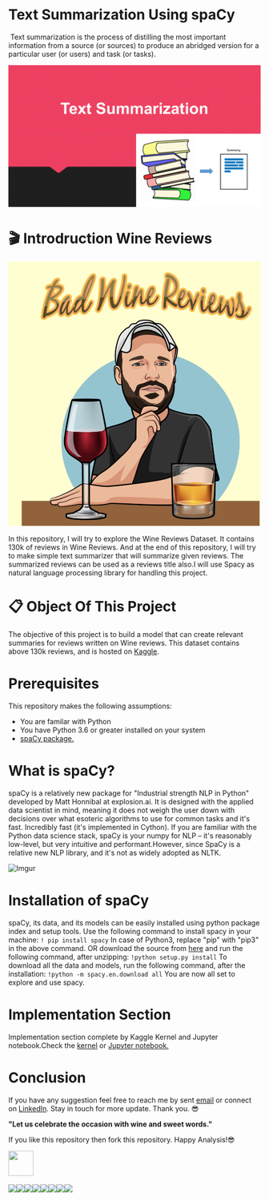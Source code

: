 # Text Summarization Using spaCy
<a href="https://sourcerer.io/harunshimanto"><img src="https://img.shields.io/badge/Python-72%20commits-orange.svg" alt=""></a>
Text summarization is the process of distilling the most important information from a source (or sources) to produce an abridged version for a particular user (or users) and task (or tasks).

![Text Summarization](summarization.gif)

# 🎬 Introdruction Wine Reviews

![Wine Reviews](wine.png)

In this repository, I will try to explore the Wine Reviews Dataset. It contains 130k of reviews in Wine Reviews. And at the end of this repository, I will try to make simple text summarizer that will summarize given reviews. The summarized reviews can be used as a reviews title also.I will use Spacy as natural language processing library for handling this project.

# 📋 Object Of This Project
The objective of this project is to build a model that can create relevant summaries for reviews written on Wine reviews. This dataset contains above 130k reviews, and is hosted on [Kaggle](https://www.kaggle.com/zynicide/wine-reviews).


# Prerequisites
This repository makes the following assumptions:
* You are familar with Python
* You have Python 3.6 or greater installed on your system
* [spaCy package.](https://spacy.io)

# What is spaCy?
spaCy is a relatively new package for "Industrial strength NLP in Python" developed by Matt Honnibal at explosion.ai. It is designed with the applied data scientist in mind, meaning it does not weigh the user down with decisions over what esoteric algorithms to use for common tasks and it's fast. Incredibly fast (it's implemented in Cython). If you are familiar with the Python data science stack, spaCy is your numpy for NLP – it's reasonably low-level, but very intuitive and performant.However, since SpaCy is a relative new NLP library, and it's not as widely adopted as NLTK.

![Imgur](https://i.imgur.com/VGwkDdW.png)

# Installation of spaCy
spaCy, its data, and its models can be easily installed using python package index and setup tools. Use the following command to install spacy in your machine:
```! pip install spacy```
In case of Python3, replace "pip" with "pip3" in the above command.
OR download the source from [here](https://pypi.org/project/spacy/) and run the following command, after unzipping:
```!python setup.py install```
To download all the data and models, run the following command, after the installation:
```!python -m spacy.en.download all```
You are now all set to explore and use spacy.

# Implementation Section
Implementation section complete by Kaggle Kernel and Jupyter notebook.Check the [kernel](https://www.kaggle.com/harunshimanto/summarization-with-wine-reviews-using-spacy) or [Jupyter notebook.](summarization-with-wine-reviews-using-spacy.ipynb)

# Conclusion
If you have any suggestion feel free to reach me by sent [email](harunspeedy1995@gmail.com) or connect on [LinkedIn](https://www.linkedin.com/in/harun-ur-rashid6647/). Stay in touch for more update. Thank you. 😎
 
 <b> "Let us celebrate the occasion with wine and sweet words." </b>
        
If you like this repository then fork this repository. Happy Analysis!😎

<a href="https://sourcerer.io/harunshimanto"><img src="https://avatars2.githubusercontent.com/u/22985408?v=4" height="50px" width="50px" alt=""/></a>

[![](https://sourcerer.io/fame/harunshimanto/harunshimanto/Summarization_With_WineReviews_Using_spaCy/images/0)](https://sourcerer.io/fame/harunshimanto/harunshimanto/Summarization_With_WineReviews_Using_spaCy/links/0)[![](https://sourcerer.io/fame/harunshimanto/harunshimanto/Summarization_With_WineReviews_Using_spaCy/images/1)](https://sourcerer.io/fame/harunshimanto/harunshimanto/Summarization_With_WineReviews_Using_spaCy/links/1)[![](https://sourcerer.io/fame/harunshimanto/harunshimanto/Summarization_With_WineReviews_Using_spaCy/images/2)](https://sourcerer.io/fame/harunshimanto/harunshimanto/Summarization_With_WineReviews_Using_spaCy/links/2)[![](https://sourcerer.io/fame/harunshimanto/harunshimanto/Summarization_With_WineReviews_Using_spaCy/images/3)](https://sourcerer.io/fame/harunshimanto/harunshimanto/Summarization_With_WineReviews_Using_spaCy/links/3)[![](https://sourcerer.io/fame/harunshimanto/harunshimanto/Summarization_With_WineReviews_Using_spaCy/images/4)](https://sourcerer.io/fame/harunshimanto/harunshimanto/Summarization_With_WineReviews_Using_spaCy/links/4)[![](https://sourcerer.io/fame/harunshimanto/harunshimanto/Summarization_With_WineReviews_Using_spaCy/images/5)](https://sourcerer.io/fame/harunshimanto/harunshimanto/Summarization_With_WineReviews_Using_spaCy/links/5)[![](https://sourcerer.io/fame/harunshimanto/harunshimanto/Summarization_With_WineReviews_Using_spaCy/images/6)](https://sourcerer.io/fame/harunshimanto/harunshimanto/Summarization_With_WineReviews_Using_spaCy/links/6)[![](https://sourcerer.io/fame/harunshimanto/harunshimanto/Summarization_With_WineReviews_Using_spaCy/images/7)](https://sourcerer.io/fame/harunshimanto/harunshimanto/Summarization_With_WineReviews_Using_spaCy/links/7)
